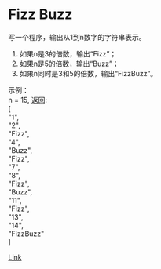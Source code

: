 <h1>Fizz Buzz</h1>

写一个程序，输出从1到n数字的字符串表示。</br>
1. 如果n是3的倍数，输出“Fizz”；</br>
2. 如果n是5的倍数，输出“Buzz”；</br>
3. 如果n同时是3和5的倍数，输出“FizzBuzz”。</br>

示例：</br>
n = 15, 返回:</br>
[</br>
"1",</br>
"2",</br>
"Fizz",</br>
"4",</br>
"Buzz",</br>
"Fizz",</br>
"7",</br>
"8",</br>
"Fizz",</br>
"Buzz",</br>
"11",</br>
"Fizz",</br>
"13",</br>
"14",</br>
"FizzBuzz"</br>
]</br>


[Link](https://leetcode-cn.com/problems/fizz-buzz/)